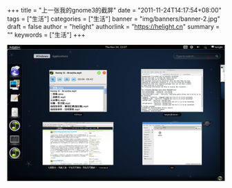 +++
title = "上一张我的gnome3的截屏"
date = "2011-11-24T14:17:54+08:00"
tags = ["生活"]
categories = ["生活"]
banner = "img/banners/banner-2.jpg"
draft = false
author = "helight"
authorlink = "https://helight.cn"
summary = ""
keywords = ["生活"]
+++


![](../../imgs/2011/11/screenshot.png)